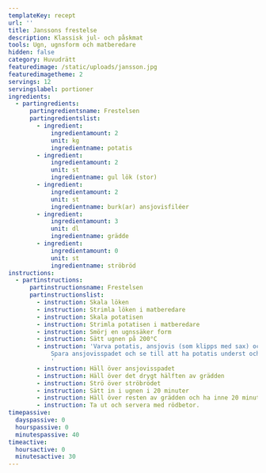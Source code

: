```yaml
---
templateKey: recept
url: ''
title: Janssons frestelse
description: Klassisk jul- och påskmat
tools: Ugn, ugnsform och matberedare
hidden: false
category: Huvudrätt
featuredimage: /static/uploads/jansson.jpg
featuredimagetheme: 2
servings: 12
servingslabel: portioner
ingredients:
  - partingredients:
      partingredientsname: Frestelsen
      partingredientslist:
        - ingredient:
            ingredientamount: 2
            unit: kg
            ingredientname: potatis
        - ingredient:
            ingredientamount: 2
            unit: st
            ingredientname: gul lök (stor)
        - ingredient:
            ingredientamount: 2
            unit: st
            ingredientname: burk(ar) ansjovisfiléer
        - ingredient:
            ingredientamount: 3
            unit: dl
            ingredientname: grädde
        - ingredient:
            ingredientamount: 0
            unit: st
            ingredientname: ströbröd
instructions:
  - partinstructions:
      partinstructionsname: Frestelsen
      partinstructionslist:
        - instruction: Skala löken
        - instruction: Strimla löken i matberedare
        - instruction: Skala potatisen
        - instruction: Strimla potatisen i matberedare
        - instruction: Smörj en ugnssäker form
        - instruction: Sätt ugnen på 200°C
        - instruction: 'Varva potatis, ansjovis (som klipps med sax) och lök i formen.
            Spara ansjovisspadet och se till att ha potatis underst och överst.
            '
        - instruction: Häll över ansjovisspadet
        - instruction: Häll över det drygt hälften av grädden
        - instruction: Strö över ströbrödet
        - instruction: Sätt in i ugnen i 20 minuter
        - instruction: Häll över resten av grädden och ha inne 20 minuter till i ugnen
        - instruction: Ta ut och servera med rödbetor.
timepassive:
  dayspassive: 0
  hourspassive: 0
  minutespassive: 40
timeactive:
  hoursactive: 0
  minutesactive: 30
---
```

